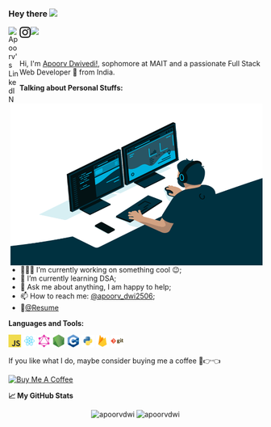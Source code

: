 ### Hey there <img src="https://media.giphy.com/media/hvRJCLFzcasrR4ia7z/giphy.gif" width="25px">

<a href="https://www.linkedin.com/in/apoorv-dwivedi-84a42a174/">
  <img align="left" alt="Apoorv's LinkedIN" width="22px" src="https://raw.githubusercontent.com/peterthehan/peterthehan/master/assets/linkedin.svg" />
</a>

<a href="https://www.instagram.com/apoorv_dwi2506/">
  <img align="left" alt="Apoorv's Instagram" width="22px" src="https://raw.githubusercontent.com/zenPidgin/instagram_svg/8330bc7954493d18badc36dd73b4958130edb0a0/instagram.svg" />
</a>

![](https://visitor-badge.glitch.me/badge?page_id=apoorvdwi.apoorvdwi)

<br />

Hi, I'm [Apoorv Dwivedi!](https://www.linkedin.com/in/apoorv-dwivedi-84a42a174/), sophomore at MAIT and a passionate Full Stack Web Developer 🚀 from India.

  <img align="right" alt="GIF" src="https://github.com/apoorvdwi/apoorvdwi/blob/master/code.gif?raw=true" width="500" height="320" />
  
**Talking about Personal Stuffs:**

- 👨🏽‍💻 I’m currently working on something cool :wink:;
- 🌱 I’m currently learning DSA; 
- 💬 Ask me about anything, I am happy to help;
- 📫 How to reach me: [@apoorv_dwi2506](https://www.instagram.com/apoorv_dwi2506/);
- 📝[@Resume](https://drive.google.com/file/d/1pteuusJnWC9WyLzM_l80P0TXwFCWbRDi/view)

**Languages and Tools:**  

<code><img height="25" src="https://raw.githubusercontent.com/github/explore/80688e429a7d4ef2fca1e82350fe8e3517d3494d/topics/javascript/javascript.png"></code>
<code><img height="25" src="https://raw.githubusercontent.com/github/explore/80688e429a7d4ef2fca1e82350fe8e3517d3494d/topics/react/react.png"></code>
<code><img height="25" src="https://raw.githubusercontent.com/github/explore/5c058a388828bb5fde0bcafd4bc867b5bb3f26f3/topics/graphql/graphql.png"></code>
<code><img height="25" src="https://raw.githubusercontent.com/github/explore/80688e429a7d4ef2fca1e82350fe8e3517d3494d/topics/nodejs/nodejs.png"></code>
<code><img height="25" src="https://raw.githubusercontent.com/github/explore/80688e429a7d4ef2fca1e82350fe8e3517d3494d/topics/cpp/cpp.png"></code>
<code><img height="25" src="https://raw.githubusercontent.com/github/explore/80688e429a7d4ef2fca1e82350fe8e3517d3494d/topics/python/python.png"></code>
<code><img height="25" src="https://raw.githubusercontent.com/github/explore/80688e429a7d4ef2fca1e82350fe8e3517d3494d/topics/firebase/firebase.png"></code>
<code><img height="25" src="https://raw.githubusercontent.com/github/explore/80688e429a7d4ef2fca1e82350fe8e3517d3494d/topics/git/git.png"></code>


If you like what I do, maybe consider buying me a coffee 🥺👉👈

<a href="https://www.buymeacoffee.com/apoorvdwi" target="_blank"><img src="https://cdn.buymeacoffee.com/buttons/v2/default-red.png" alt="Buy Me A Coffee" width ="150px" ></a>

**📈 My GitHub Stats**


<p align="center"> <img src="https://github-readme-stats.vercel.app/api?username=apoorvdwi&show_icons=true&theme=gotham" alt="apoorvdwi" />  <img src="https://github-readme-stats.vercel.app/api/top-langs/?username=apoorvdwi&layout=compact&show_icons=true&theme=gotham" alt="apoorvdwi" /></p>

